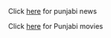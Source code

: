 Click [here](ajit/ajitnews.md) for punjabi news

Click [here](pollywood/movies.md) for Punjabi movies